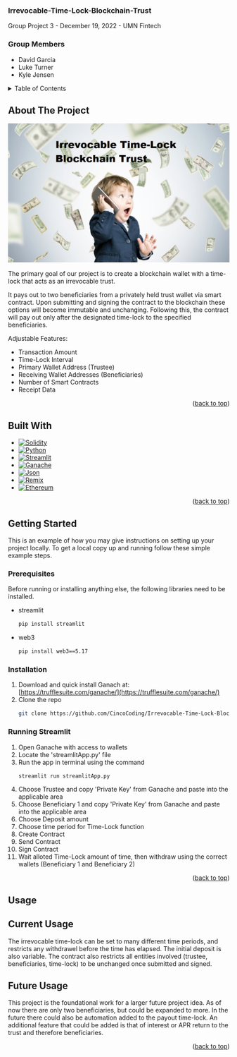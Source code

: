 <a name="readme-top"></a>

### Irrevocable-Time-Lock-Blockchain-Trust

Group Project 3 - December 19, 2022 - UMN Fintech

### Group Members
- David Garcia 
- Luke Turner
- Kyle Jensen

<!-- TABLE OF CONTENTS -->
<details>
  <summary>Table of Contents</summary>
  <ol>
    <li>
      <a href="#about-the-project">About The Project</a>
      <ul>
        <li><a href="#built-with">Built With</a></li>
      </ul>
    </li>
    <li>
      <a href="#getting-started">Getting Started</a>
      <ul>
        <li><a href="#prerequisites">Prerequisites</a></li>
        <li><a href="#installation">Installation</a></li>
      </ul>
    </li>
    <li><a href="#usage">Usage</a></li>
  </ol>
</details>

<!-- ABOUT THE PROJECT -->
## About The Project

![Irrevocable Time Lock Trust](./blockchainTrust/images/babyTrustPic.png)

The primary goal of our project is to create a blockchain wallet with a time-lock that acts as an irrevocable trust.  

It pays out to two beneficiaries from a privately held trust wallet via smart contract.  Upon submitting and signing the contract to the blockchain these options will become immutable and unchanging.  Following this, the contract will pay out only after the designated time-lock to the specified beneficiaries.

Adjustable Features:
* Transaction Amount
* Time-Lock Interval
* Primary Wallet Address (Trustee)
* Receiving Wallet Addresses (Beneficiaries)
* Number of Smart Contracts
* Receipt Data


<p align="right">(<a href="#readme-top">back to top</a>)</p>

<!-- BUILT WITH -->
## Built With

* [![Solidity][Solidity.io]][Solidity-url]
* [![Python][Python.org]][Python-url]
* [![Streamlit][Streamlit.io]][Streamlit-url]
* [![Ganache][Trufflesuite.com]][Ganache-url]
* [![Json][Json.org]][Json-url]
* [![Remix][Remix.ethereum.org]][Remix-url]
* [![Ethereum][Ethereum.org]][Ethereum-url]

<p align="right">(<a href="#readme-top">back to top</a>)</p>


<!-- GETTING STARTED -->
## Getting Started

This is an example of how you may give instructions on setting up your project locally.
To get a local copy up and running follow these simple example steps.

### Prerequisites

Before running or installing anything else, the following libraries need to be installed.
* streamlit
  ```sh
  pip install streamlit
  ```
  
* web3
  ```sh
  pip install web3==5.17
  ```


### Installation


1. Download and quick install Ganach at: [https://trufflesuite.com/ganache/](https://trufflesuite.com/ganache/)
2. Clone the repo
   ```sh
   git clone https://github.com/CincoCoding/Irrevocable-Time-Lock-Blockchain-Trust.git
   ```
   
### Running Streamlit

1. Open Ganache with access to wallets
2. Locate the 'streamlitApp.py' file
3. Run the app in terminal using the command
   ```sh
   streamlit run streamlitApp.py
   ```
4. Choose Trustee and copy 'Private Key' from Ganache and paste into the applicable area
5. Choose Beneficiary 1 and copy 'Private Key' from Ganache and paste into the applicable area
6. Choose Deposit amount
7. Choose time period for Time-Lock function
8. Create Contract
9. Send Contract
10. Sign Contract
11. Wait alloted Time-Lock amount of time, then withdraw using the correct wallets (Beneficiary 1 and Beneficiary 2)


<p align="right">(<a href="#readme-top">back to top</a>)</p>

<!-- USAGE -->
## Usage

## Current Usage

The irrevocable time-lock can be set to many different time periods, and restricts any withdrawel before the time has elapsed.  The initial deposit is also variable.  The contract also restricts all entities involved (trustee, beneficiaries, time-lock) to be unchanged once submitted and signed.


## Future Usage

This project is the foundational work for a larger future project idea.  As of now there are only two beneficiaries, but could be expanded to more.  In the future there could also be automation added to the payout time-lock.  An additional feature that could be added is that of interest or APR return to the trust and therefore beneficiaries.


<p align="right">(<a href="#readme-top">back to top</a>)</p>

<!-- MARKDOWN LINKS & IMAGES -->
<!-- https://www.markdownguide.org/basic-syntax/#reference-style-links -->
[product-screenshot]: baby-trust-pic-edit.png
[Solidity.io]: https://img.shields.io/badge/solidity-363636?style=for-the-badge&logo=solidity&logoColor=white
[Solidity-url]: https://www.solidity.io/
[Python.org]: https://img.shields.io/badge/python-3776AB?style=for-the-badge&logo=python&logoColor=61DAFB
[Python-url]: https://www.python.org/
[Streamlit.io]: https://img.shields.io/badge/streamlit.io-FF4B4B?style=for-the-badge&logo=streamlit&logoColor=4FC08D
[Streamlit-url]: https://streamlit.io/
[Trufflesuite.com]: https://img.shields.io/badge/ganache-icon?style=for-the-badge&logo=ganache&logoColor=white
[Ganache-url]: https://trufflesuite.com/ganache/
[Json.org]: https://img.shields.io/badge/Json-000000?style=for-the-badge&logo=json&logoColor=FF3E00
[Json-url]: https://www.json.org/json-en.html
[Remix.ethereum.org]: https://img.shields.io/badge/Remix-000000?style=for-the-badge&logo=remix&logoColor=white
[Remix-url]: https://remix.ethereum.org/
[Ethereum.org]: https://img.shields.io/badge/Ethereum-3C3C3D?style=for-the-badge&logo=ethereum&logoColor=white
[Ethereum-url]: https://ethereum.org/en/

